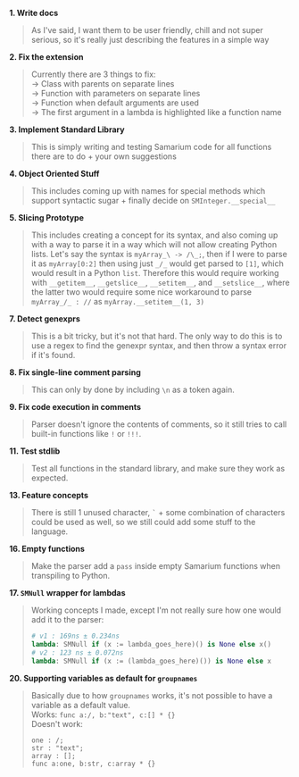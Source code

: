 **1. Write docs**
> As I've said, I want them to be user friendly, chill and not super serious, so it's really just describing the features in a simple way

**2. Fix the extension**
> Currently there are 3 things to fix: <br>→ Class with parents on separate lines <br>→ Function with parameters on separate lines <br>→ Function when default arguments are used <br>→ The first argument in a lambda is highlighted like a function name

**3. Implement Standard Library**
> This is simply writing and testing Samarium code for all functions there are to do + your own suggestions

**4. Object Oriented Stuff**
> This includes coming up with names for special methods which support syntactic sugar + finally decide on `SMInteger.__special__`

**5. Slicing Prototype**
> This includes creating a concept for its syntax, and also coming up with a way to parse it in a way which will not allow creating Python lists. Let's say the syntax is `myArray_\ -> /\_;`, then if I were to parse it as `myArray[0:2]` then using just `_/_` would get parsed to `[1]`, which would result in a Python `list`. Therefore this would require working with `__getitem__`, `__getslice__`, `__setitem__`, and `__setslice__`, where the latter two would require some nice workaround to parse `myArray_/_ : //` as `myArray.__setitem__(1, 3)`

**7. Detect genexprs**
> This is a bit tricky, but it's not that hard. The only way to do this is to use a regex to find the genexpr syntax, and then throw a syntax error if it's found.

**8. Fix single-line comment parsing**
> This can only by done by including `\n` as a token again.

**9. Fix code execution in comments**
> Parser doesn't ignore the contents of comments, so it still tries to call built-in functions like `!` or `!!!`.

**11. Test stdlib**
> Test all functions in the standard library, and make sure they work as expected.

**13. Feature concepts**
> There is still 1 unused character, `` ` `` + some combination of characters could be used as well, so we still could add some stuff to the language.

**16. Empty functions**
> Make the parser add a `pass` inside empty Samarium functions when transpiling to Python.

**17. `SMNull` wrapper for lambdas**
> Working concepts I made, except I'm not really sure how one would add it to the parser:
> ```py
> # v1 : 169ns ± 0.234ns
> lambda: SMNull if (x := lambda_goes_here)() is None else x()
> # v2 : 123 ns ± 0.072ns
> lambda: SMNull if (x := (lambda_goes_here)()) is None else x
> ```

**20. Supporting variables as default for `groupnames`**
> Basically due to how `groupnames` works, it's not possible to have a variable as a default value.<br>
> Works: `func a:/, b:"text", c:[] * {}`<br>
> Doesn't work:
> ```
> one : /;
> str : "text";
> array : [];
> func a:one, b:str, c:array * {}
> ```
